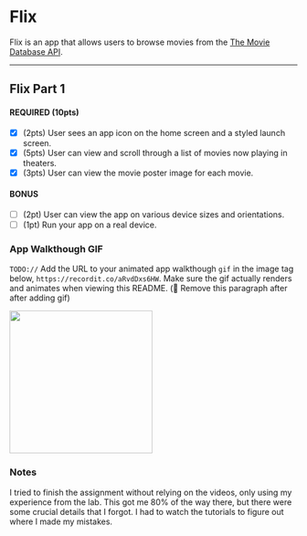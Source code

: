 # Flix

Flix is an app that allows users to browse movies from the [The Movie Database API](http://docs.themoviedb.apiary.io/#).

---

## Flix Part 1

#### REQUIRED (10pts)
- [x] (2pts) User sees an app icon on the home screen and a styled launch screen.
- [x] (5pts) User can view and scroll through a list of movies now playing in theaters.
- [x] (3pts) User can view the movie poster image for each movie.

#### BONUS
- [ ] (2pt) User can view the app on various device sizes and orientations.
- [ ] (1pt) Run your app on a real device.

### App Walkthough GIF
`TODO://` Add the URL to your animated app walkthough `gif` in the image tag below, `https://recordit.co/aRvdDxs6HW`. Make sure the gif actually renders and animates when viewing this README. (🚫 Remove this paragraph after after adding gif)

<img src="http://g.recordit.co/aRvdDxs6HW.gif" width=250><br>

### Notes
I tried to finish the assignment without relying on the videos, only using my experience from the lab. This got me 80% of the way there, but there were some crucial details that I forgot. I had to watch the tutorials to figure out where I made my mistakes.
